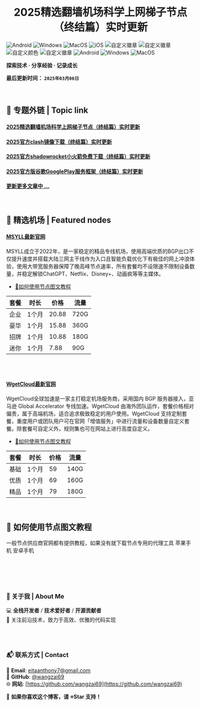 <h1 align="center">2025精选翻墙机场科学上网梯子节点（终结篇）实时更新</h1>

![Android](https://img.shields.io/badge/安卓-Android-brightgreen)
![Windows](https://img.shields.io/badge/微软-Windows-blue)
![MacOS](https://img.shields.io/badge/OS-MacOS-lightgrey)
![iOS](https://img.shields.io/badge/苹果-iOS-red)
![自定义徽章](https://img.shields.io/badge/linux-github-green)
![自定义徽章](https://img.shields.io/badge/网络-梯子-yellow)
![自定义颜色](https://img.shields.io/badge/科学-上网-orange)
![自定义徽章](https://img.shields.io/badge/图文-教程-purple)
![Android](https://img.shields.io/badge/美区-ID-brightgreen)
![Windows](https://img.shields.io/badge/clash-clashX-blue)
![MacOS](https://img.shields.io/badge/shadowrocket-小火箭-lightgrey)



**探索技术 · 分享经验 · 记录成长**

**最后更新时间： `2025年03月06日`**

<br>

## 📖 专题外链 | Topic link  
#### [2025精选翻墙机场科学上网梯子节点（终结篇）实时更新](https://github.com/wangzai69/vpn)
#### [2025官方clash镜像下载（终结篇）实时更新](https://github.com/wangzai69/clash)
#### [2025官方shadowrocket小火箭免费下载（终结篇）实时更新](https://github.com/wangzai69/shadowrocket)
#### [2025官方版谷歌GooglePlay服务框架（终结篇）实时更新](https://github.com/wangzai69/GooglePlay)
#### [更新更多文章中 ... ]()

<br>

## 🚀 精选机场 | Featured nodes
#### [MSYLL最新官网](https://yq.yq3566.top/#/register?code=kMLKFXMq)
MSYLL成立于2022年，是一家稳定的精品专线机场，使用高端优质的BGP出口不仅提升速度并搭载大陆三网主干线作为入口且智能负载优化下有极佳的网上冲浪体验，使用大带宽服务器保障了晚高峰节点速率，所有套餐均不设限速不限制设备数量，并稳定解锁ChatGPT、Netflix、Disney+、动画疯等等主媒体。
- [🚀如何使用节点图文教程](#-如何使用节点图文教程)

| 套餐 | 时长 | 价格 | 流量 |
|------|------|------|------|
| 企业 | 1个月 |20.88 |720G |
| 豪华 | 1个月 |15.88 |360G |
| 招牌 | 1个月 |10.88 |180G |
| 迷你 | 1个月 |7.88  |90G  |

<br>
<br>

#### [WgetCloud最新官网](https://clashx.pro/gacloud)
WgetCloud全球加速是一家主打稳定机场服务商，采用国内 BGP 服务器接入，亚马逊 Global Accelerator 专线加速。WgetCloud 由海外团队运作，套餐价格相对偏贵，属于高端机场，适合追求极致稳定的用户使用。WgetCloud 支持定制套餐，重度用户或团队用户可在官网「增值服务」中进行流量和设备数量自定义套餐。除套餐可自定义外，规则集也可在网站上进行高度自定义。
- [🚀如何使用节点图文教程](#-如何使用节点图文教程)

| 套餐 | 时长 | 价格 | 流量 |
|------|------|------|------|
| 基础 | 1个月 |59 |140G |
| 优质 | 1个月 |69 |160G |
| 精品 | 1个月 |79 |180G |

<br>

## 🚀 如何使用节点图文教程
一般节点供应商官网都有提供教程，如果没有就下载节点专用的代理工具
苹果手机
安卓手机

<br>

##

<br>

### 📌 关于我 | About Me  
💻 **全栈开发者** / **技术爱好者** / **开源贡献者**  
🚀 关注前沿技术，致力于高效、优雅的代码实现  

<br>
<br>

### 📬 联系方式 | Contact  
📧 **Email**: [eitaanthony7@gmail.com](mailto:eitaanthony7@gmail.com)  
🐙 **GitHub**: [@wangzai69](https://github.com/wangzai69)  
🌐 **网站**: [https://github.com/wangzai69](https://github.com/wangzai69)  

📢 **如果你喜欢这个博客，请 ⭐Star 支持！**  

<br>
<br>


